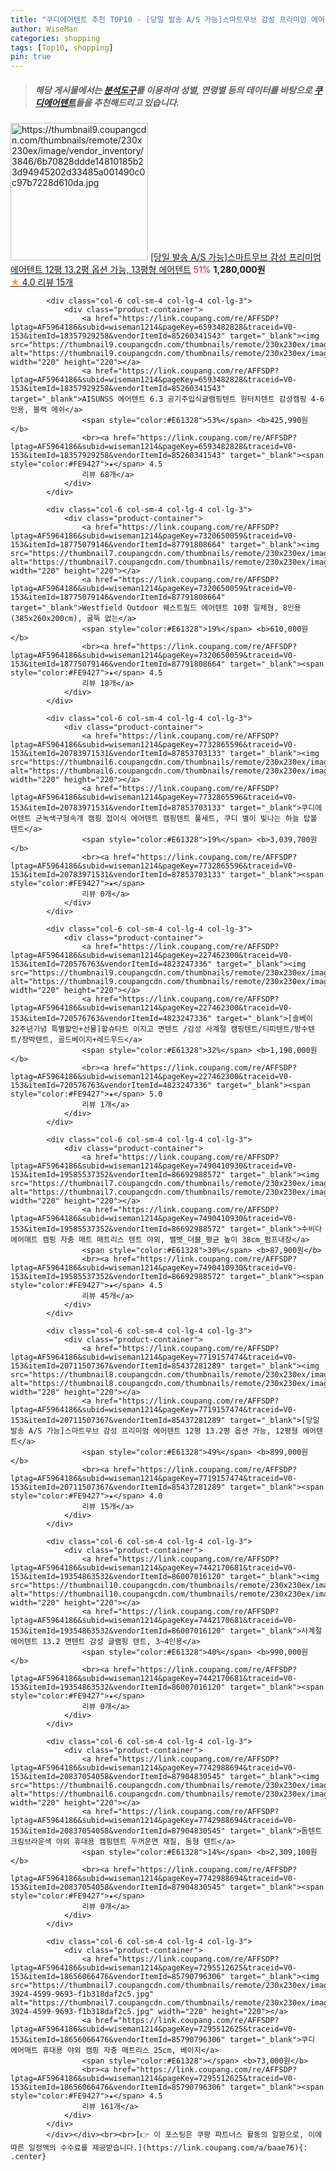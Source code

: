 ```yaml
---
title: "쿠디에어텐트 추천 TOP10 - [당일 발송 A/S 가능]스마트무브 감성 프리미엄 에어텐트 12평 13.2평 옵션 가능, 13평형 에어텐트"
author: WiseMan
categories: shopping
tags: [Top10, shopping]
pin: true
---
```


> ##### 해당 게시물에서는 [**분석도구**](https://itemscout.io/)를 이용하여 **성별**, **연령별** 등의 데이터를 바탕으로 [**쿠디에어텐트**](https://link.coupang.com/a/baae76)들을 추천해드리고 있습니다.
<div class="container"><div class="row">
            <div class="col-6 col-sm-4 col-lg-4 col-lg-3">
                <div class="product-container">
                    <a href="https://link.coupang.com/re/AFFSDP?lptag=AF5964186&subid=wiseman1214&pageKey=7719157474&traceid=V0-153&itemId=20711507369&vendorItemId=85437281302" target="_blank"><img src="https://thumbnail9.coupangcdn.com/thumbnails/remote/230x230ex/image/vendor_inventory/3846/6b70828ddde14810185b23d94945202d33485a001490c0c97b7228d610da.jpg" alt="https://thumbnail9.coupangcdn.com/thumbnails/remote/230x230ex/image/vendor_inventory/3846/6b70828ddde14810185b23d94945202d33485a001490c0c97b7228d610da.jpg" width="220" height="220"></a>
                    <a href="https://link.coupang.com/re/AFFSDP?lptag=AF5964186&subid=wiseman1214&pageKey=7719157474&traceid=V0-153&itemId=20711507369&vendorItemId=85437281302" target="_blank">[당일 발송 A/S 가능]스마트무브 감성 프리미엄 에어텐트 12평 13.2평 옵션 가능, 13평형 에어텐트</a>
                    <span style="color:#E61328">51%</span> <b>1,280,000원</b>
                    <br><a href="https://link.coupang.com/re/AFFSDP?lptag=AF5964186&subid=wiseman1214&pageKey=7719157474&traceid=V0-153&itemId=20711507369&vendorItemId=85437281302" target="_blank"><span style="color:#FE9427">★</span> 4.0
                    리뷰 15개</a>
                </div>
            </div>
            
            <div class="col-6 col-sm-4 col-lg-4 col-lg-3">
                <div class="product-container">
                    <a href="https://link.coupang.com/re/AFFSDP?lptag=AF5964186&subid=wiseman1214&pageKey=6593482828&traceid=V0-153&itemId=18357929258&vendorItemId=85260341543" target="_blank"><img src="https://thumbnail9.coupangcdn.com/thumbnails/remote/230x230ex/image/vendor_inventory/1d44/1737931c9d4f7d05309bb18138dfa1f6e9e98e4ff1e52e30bdb1dde73761.jpg" alt="https://thumbnail9.coupangcdn.com/thumbnails/remote/230x230ex/image/vendor_inventory/1d44/1737931c9d4f7d05309bb18138dfa1f6e9e98e4ff1e52e30bdb1dde73761.jpg" width="220" height="220"></a>
                    <a href="https://link.coupang.com/re/AFFSDP?lptag=AF5964186&subid=wiseman1214&pageKey=6593482828&traceid=V0-153&itemId=18357929258&vendorItemId=85260341543" target="_blank">AISUNSS 에어텐트 6.3 공기주입식글램핑텐트 원터치텐트 감성캠핑 4-6인용, 블랙 메쉬</a>
                    <span style="color:#E61328">53%</span> <b>425,990원</b>
                    <br><a href="https://link.coupang.com/re/AFFSDP?lptag=AF5964186&subid=wiseman1214&pageKey=6593482828&traceid=V0-153&itemId=18357929258&vendorItemId=85260341543" target="_blank"><span style="color:#FE9427">★</span> 4.5
                    리뷰 68개</a>
                </div>
            </div>
            
            <div class="col-6 col-sm-4 col-lg-4 col-lg-3">
                <div class="product-container">
                    <a href="https://link.coupang.com/re/AFFSDP?lptag=AF5964186&subid=wiseman1214&pageKey=7320650059&traceid=V0-153&itemId=18775079146&vendorItemId=87791808664" target="_blank"><img src="https://thumbnail7.coupangcdn.com/thumbnails/remote/230x230ex/image/vendor_inventory/3c19/82de3e0af8022adfb91c56c1150fc02b3ae4d6f3243faaf68cc7260b9a2c.jpg" alt="https://thumbnail7.coupangcdn.com/thumbnails/remote/230x230ex/image/vendor_inventory/3c19/82de3e0af8022adfb91c56c1150fc02b3ae4d6f3243faaf68cc7260b9a2c.jpg" width="220" height="220"></a>
                    <a href="https://link.coupang.com/re/AFFSDP?lptag=AF5964186&subid=wiseman1214&pageKey=7320650059&traceid=V0-153&itemId=18775079146&vendorItemId=87791808664" target="_blank">Westfield Outdoor 웨스트필드 에어텐트 10평 일체형, 8인용(385x260x200cm), 굴뚝 없는</a>
                    <span style="color:#E61328">19%</span> <b>610,000원</b>
                    <br><a href="https://link.coupang.com/re/AFFSDP?lptag=AF5964186&subid=wiseman1214&pageKey=7320650059&traceid=V0-153&itemId=18775079146&vendorItemId=87791808664" target="_blank"><span style="color:#FE9427">★</span> 4.5
                    리뷰 18개</a>
                </div>
            </div>
            
            <div class="col-6 col-sm-4 col-lg-4 col-lg-3">
                <div class="product-container">
                    <a href="https://link.coupang.com/re/AFFSDP?lptag=AF5964186&subid=wiseman1214&pageKey=7732865596&traceid=V0-153&itemId=20783971531&vendorItemId=87853703133" target="_blank"><img src="https://thumbnail6.coupangcdn.com/thumbnails/remote/230x230ex/image/vendor_inventory/a5fc/2321906395fb10359336a9008016e0307f7ca36feb4530ad7d5e6acb8a9e.jpg" alt="https://thumbnail6.coupangcdn.com/thumbnails/remote/230x230ex/image/vendor_inventory/a5fc/2321906395fb10359336a9008016e0307f7ca36feb4530ad7d5e6acb8a9e.jpg" width="220" height="220"></a>
                    <a href="https://link.coupang.com/re/AFFSDP?lptag=AF5964186&subid=wiseman1214&pageKey=7732865596&traceid=V0-153&itemId=20783971531&vendorItemId=87853703133" target="_blank">쿠디에어텐트 군녹색구형속개 캠핑 접이식 에어텐트 캠핑텐트 풀세트, 쿠디 별이 빛나는 하늘 탑볼 텐트</a>
                    <span style="color:#E61328">19%</span> <b>3,039,700원</b>
                    <br><a href="https://link.coupang.com/re/AFFSDP?lptag=AF5964186&subid=wiseman1214&pageKey=7732865596&traceid=V0-153&itemId=20783971531&vendorItemId=87853703133" target="_blank"><span style="color:#FE9427">★</span> 
                    리뷰 0개</a>
                </div>
            </div>
            
            <div class="col-6 col-sm-4 col-lg-4 col-lg-3">
                <div class="product-container">
                    <a href="https://link.coupang.com/re/AFFSDP?lptag=AF5964186&subid=wiseman1214&pageKey=227462300&traceid=V0-153&itemId=720576763&vendorItemId=4823247336" target="_blank"><img src="https://thumbnail9.coupangcdn.com/thumbnails/remote/230x230ex/image/vendor_inventory/63aa/927008fa52785943f47faa1616f3fe298b886710a2f795a0407c6dfe2558.jpg" alt="https://thumbnail9.coupangcdn.com/thumbnails/remote/230x230ex/image/vendor_inventory/63aa/927008fa52785943f47faa1616f3fe298b886710a2f795a0407c6dfe2558.jpg" width="220" height="220"></a>
                    <a href="https://link.coupang.com/re/AFFSDP?lptag=AF5964186&subid=wiseman1214&pageKey=227462300&traceid=V0-153&itemId=720576763&vendorItemId=4823247336" target="_blank">[솔베이 32주년기념 특별할인+선물]할슈타트 이지고 면텐트 /감성 사계절 캠핑텐트/티피텐트/방수텐트/장박텐트, 골드베이지+레드우드</a>
                    <span style="color:#E61328">32%</span> <b>1,190,000원</b>
                    <br><a href="https://link.coupang.com/re/AFFSDP?lptag=AF5964186&subid=wiseman1214&pageKey=227462300&traceid=V0-153&itemId=720576763&vendorItemId=4823247336" target="_blank"><span style="color:#FE9427">★</span> 5.0
                    리뷰 1개</a>
                </div>
            </div>
            
            <div class="col-6 col-sm-4 col-lg-4 col-lg-3">
                <div class="product-container">
                    <a href="https://link.coupang.com/re/AFFSDP?lptag=AF5964186&subid=wiseman1214&pageKey=7490410930&traceid=V0-153&itemId=19585537352&vendorItemId=86692988572" target="_blank"><img src="https://thumbnail7.coupangcdn.com/thumbnails/remote/230x230ex/image/vendor_inventory/a496/4ce826396619e5262d1a9fb60ad907c65da3136e8262886162b5a39d429f.jpg" alt="https://thumbnail7.coupangcdn.com/thumbnails/remote/230x230ex/image/vendor_inventory/a496/4ce826396619e5262d1a9fb60ad907c65da3136e8262886162b5a39d429f.jpg" width="220" height="220"></a>
                    <a href="https://link.coupang.com/re/AFFSDP?lptag=AF5964186&subid=wiseman1214&pageKey=7490410930&traceid=V0-153&itemId=19585537352&vendorItemId=86692988572" target="_blank">수비다 에어매트 캠핑 자충 매트 매트리스 텐트 야외, 벨벳_더블_평균 높이 38cm_펌프내장</a>
                    <span style="color:#E61328">30%</span> <b>87,900원</b>
                    <br><a href="https://link.coupang.com/re/AFFSDP?lptag=AF5964186&subid=wiseman1214&pageKey=7490410930&traceid=V0-153&itemId=19585537352&vendorItemId=86692988572" target="_blank"><span style="color:#FE9427">★</span> 4.5
                    리뷰 45개</a>
                </div>
            </div>
            
            <div class="col-6 col-sm-4 col-lg-4 col-lg-3">
                <div class="product-container">
                    <a href="https://link.coupang.com/re/AFFSDP?lptag=AF5964186&subid=wiseman1214&pageKey=7719157474&traceid=V0-153&itemId=20711507367&vendorItemId=85437281289" target="_blank"><img src="https://thumbnail8.coupangcdn.com/thumbnails/remote/230x230ex/image/vendor_inventory/0827/47c125cb0baf0dd831e76feaac739bb31f246e3691e1bac1e1673d153ec2.jpg" alt="https://thumbnail8.coupangcdn.com/thumbnails/remote/230x230ex/image/vendor_inventory/0827/47c125cb0baf0dd831e76feaac739bb31f246e3691e1bac1e1673d153ec2.jpg" width="220" height="220"></a>
                    <a href="https://link.coupang.com/re/AFFSDP?lptag=AF5964186&subid=wiseman1214&pageKey=7719157474&traceid=V0-153&itemId=20711507367&vendorItemId=85437281289" target="_blank">[당일 발송 A/S 가능]스마트무브 감성 프리미엄 에어텐트 12평 13.2평 옵션 가능, 12평형 에어텐트</a>
                    <span style="color:#E61328">49%</span> <b>899,000원</b>
                    <br><a href="https://link.coupang.com/re/AFFSDP?lptag=AF5964186&subid=wiseman1214&pageKey=7719157474&traceid=V0-153&itemId=20711507367&vendorItemId=85437281289" target="_blank"><span style="color:#FE9427">★</span> 4.0
                    리뷰 15개</a>
                </div>
            </div>
            
            <div class="col-6 col-sm-4 col-lg-4 col-lg-3">
                <div class="product-container">
                    <a href="https://link.coupang.com/re/AFFSDP?lptag=AF5964186&subid=wiseman1214&pageKey=7442170681&traceid=V0-153&itemId=19354863532&vendorItemId=86007016120" target="_blank"><img src="https://thumbnail10.coupangcdn.com/thumbnails/remote/230x230ex/image/vendor_inventory/e4a7/4ff85534b7d58b163fcf20449e14feb77a3de37647f09df0f757312237cc.jpg" alt="https://thumbnail10.coupangcdn.com/thumbnails/remote/230x230ex/image/vendor_inventory/e4a7/4ff85534b7d58b163fcf20449e14feb77a3de37647f09df0f757312237cc.jpg" width="220" height="220"></a>
                    <a href="https://link.coupang.com/re/AFFSDP?lptag=AF5964186&subid=wiseman1214&pageKey=7442170681&traceid=V0-153&itemId=19354863532&vendorItemId=86007016120" target="_blank">사계절 에어텐트 13.2 면텐트 감성 글램핑 텐트, 3~4인용</a>
                    <span style="color:#E61328">40%</span> <b>990,000원</b>
                    <br><a href="https://link.coupang.com/re/AFFSDP?lptag=AF5964186&subid=wiseman1214&pageKey=7442170681&traceid=V0-153&itemId=19354863532&vendorItemId=86007016120" target="_blank"><span style="color:#FE9427">★</span> 
                    리뷰 0개</a>
                </div>
            </div>
            
            <div class="col-6 col-sm-4 col-lg-4 col-lg-3">
                <div class="product-container">
                    <a href="https://link.coupang.com/re/AFFSDP?lptag=AF5964186&subid=wiseman1214&pageKey=7742988694&traceid=V0-153&itemId=20837054058&vendorItemId=87904830545" target="_blank"><img src="https://thumbnail6.coupangcdn.com/thumbnails/remote/230x230ex/image/vendor_inventory/546c/a24fe73a28b23ec1aad107d9a04cb5813727ae7925c2f5f6de046fc43040.jpg" alt="https://thumbnail6.coupangcdn.com/thumbnails/remote/230x230ex/image/vendor_inventory/546c/a24fe73a28b23ec1aad107d9a04cb5813727ae7925c2f5f6de046fc43040.jpg" width="220" height="220"></a>
                    <a href="https://link.coupang.com/re/AFFSDP?lptag=AF5964186&subid=wiseman1214&pageKey=7742988694&traceid=V0-153&itemId=20837054058&vendorItemId=87904830545" target="_blank">돔텐트 크림브라운색 야외 휴대용 캠핑텐트 두꺼운면 재질, 돔형 텐트</a>
                    <span style="color:#E61328">14%</span> <b>2,309,100원</b>
                    <br><a href="https://link.coupang.com/re/AFFSDP?lptag=AF5964186&subid=wiseman1214&pageKey=7742988694&traceid=V0-153&itemId=20837054058&vendorItemId=87904830545" target="_blank"><span style="color:#FE9427">★</span> 
                    리뷰 0개</a>
                </div>
            </div>
            
            <div class="col-6 col-sm-4 col-lg-4 col-lg-3">
                <div class="product-container">
                    <a href="https://link.coupang.com/re/AFFSDP?lptag=AF5964186&subid=wiseman1214&pageKey=7295512625&traceid=V0-153&itemId=18656066476&vendorItemId=85790796306" target="_blank"><img src="https://thumbnail7.coupangcdn.com/thumbnails/remote/230x230ex/image/retail/images/2023/04/26/15/8/c7bf2744-3924-4599-9693-f1b318daf2c5.jpg" alt="https://thumbnail7.coupangcdn.com/thumbnails/remote/230x230ex/image/retail/images/2023/04/26/15/8/c7bf2744-3924-4599-9693-f1b318daf2c5.jpg" width="220" height="220"></a>
                    <a href="https://link.coupang.com/re/AFFSDP?lptag=AF5964186&subid=wiseman1214&pageKey=7295512625&traceid=V0-153&itemId=18656066476&vendorItemId=85790796306" target="_blank">쿠디 에어매트 휴대용 야외 캠핑 자충 매트리스 25cm, 베이지</a>
                    <span style="color:#E61328"></span> <b>73,000원</b>
                    <br><a href="https://link.coupang.com/re/AFFSDP?lptag=AF5964186&subid=wiseman1214&pageKey=7295512625&traceid=V0-153&itemId=18656066476&vendorItemId=85790796306" target="_blank"><span style="color:#FE9427">★</span> 4.5
                    리뷰 161개</a>
                </div>
            </div>
            </div></div><br><br>[👉 이 포스팅은 쿠팡 파트너스 활동의 일환으로, 이에 따른 일정액의 수수료를 제공받습니다.](https://link.coupang.com/a/baae76){: .center}